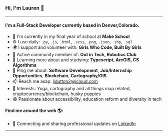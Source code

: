 ### Hi, I'm Lauren 👋

---

#### I'm a Full-Stack Developer currently based in Denver,Colorado.

- 🏢 I'm currently in my final year of school at **Make School**
- ⚙️ I use daily: `.py`, `.js`, `.html`, `.scss`, `.png`, `.json`, `.shp`, `.sql`
- 🌍 I support and volunteer with: **Girls Who Code, Built By Girls**
- 💅 Active community member of: **Out in Tech, Robotics Club**
- 🌱 Learning more about and studying: **Typescript, ArcGIS, CS Algorithms**
- 💬 Ping me about: **Software Development**, **Job/Internship Opportunities**, **Blockchain**, **Cartography/GIS**
- 📫 Reach me asap: ljdutton2@icloud.com
- 💜 Interests: Yoga, cartography and all things map related, cryptocurrency/blockchain, husky puppies
- 😄 Passionate about accessibility, education reform and diversity in tech

#### Find me around the web 🌎:

- 💼 Connecting and sharing professional updates on <a href="https://www.linkedin.com/in/laurendutton/">LinkedIn</a>

---
